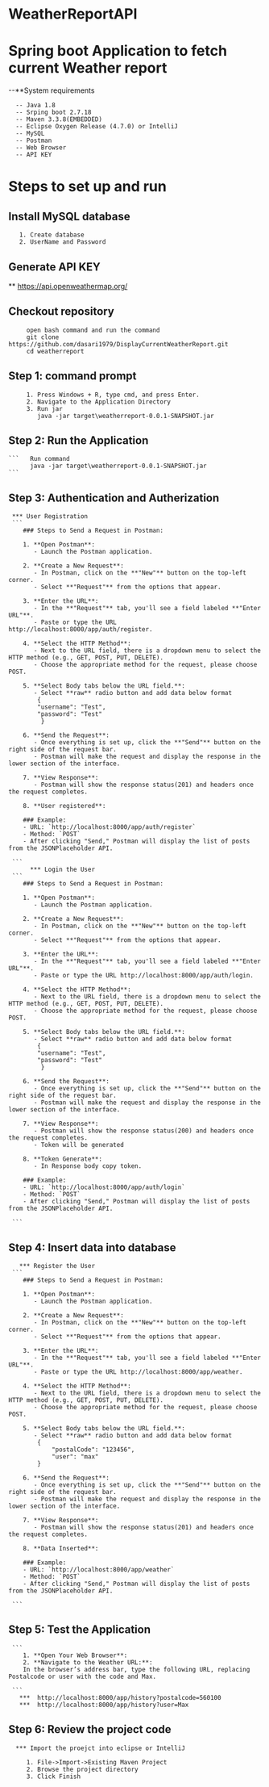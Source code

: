 # WeatherReportAPI

# Spring boot Application to fetch current Weather report 
  --**System requirements

      -- Java 1.8
	  -- Srping boot 2.7.18
	  -- Maven 3.3.8(EMBEDDED)
	  -- Eclipse Oxygen Release (4.7.0) or IntelliJ
	  -- MySQL
	  -- Postman
	  -- Web Browser
	  -- API KEY
	  
# Steps to set up and run
  
  ## Install MySQL database
  ```
     1. Create database
	 2. UserName and Password
  ```
  ## Generate API KEY
  
   **  https://api.openweathermap.org/
  
  ## Checkout repository
  
  ``` 
       open bash command and run the command
	   git clone https://github.com/dasari1979/DisplayCurrentWeatherReport.git
	   cd weatherreport
  ```

  ## Step 1: command prompt
  ```	 
	   1. Press Windows + R, type cmd, and press Enter.
	   2. Navigate to the Application Directory
	   3. Run jar
          java -jar target\weatherreport-0.0.1-SNAPSHOT.jar
  ```
  ## Step 2: Run the Application
	```	  Run command
          java -jar target\weatherreport-0.0.1-SNAPSHOT.jar	
    ```
  ## Step 3: Authentication and Autherization
  
     *** User Registration
     ```
		### Steps to Send a Request in Postman:

		1. **Open Postman**:
		   - Launch the Postman application.

		2. **Create a New Request**:
		   - In Postman, click on the **"New"** button on the top-left corner.
		   - Select **"Request"** from the options that appear.

		3. **Enter the URL**:
		   - In the **"Request"** tab, you'll see a field labeled **"Enter URL"**.
		   - Paste or type the URL http://localhost:8000/app/auth/register.

		4. **Select the HTTP Method**:
		   - Next to the URL field, there is a dropdown menu to select the HTTP method (e.g., GET, POST, PUT, DELETE).
		   - Choose the appropriate method for the request, please choose POST.

		5. **Select Body tabs below the URL field.**:
		   - Select **raw** radio button and add data below format
			{
			"username": "Test",
			"password": "Test"
             }

		6. **Send the Request**:
		   - Once everything is set up, click the **"Send"** button on the right side of the request bar.
		   - Postman will make the request and display the response in the lower section of the interface.

		7. **View Response**:
		   - Postman will show the response status(201) and headers once the request completes.
		
		8. **User registered**:

		### Example:
		- URL: `http://localhost:8000/app/auth/register`
		- Method: `POST`
		- After clicking "Send," Postman will display the list of posts from the JSONPlaceholder API.
					 
	 ```
	      *** Login the User
     ```
		### Steps to Send a Request in Postman:

		1. **Open Postman**:
		   - Launch the Postman application.

		2. **Create a New Request**:
		   - In Postman, click on the **"New"** button on the top-left corner.
		   - Select **"Request"** from the options that appear.

		3. **Enter the URL**:
		   - In the **"Request"** tab, you'll see a field labeled **"Enter URL"**.
		   - Paste or type the URL http://localhost:8000/app/auth/login.

		4. **Select the HTTP Method**:
		   - Next to the URL field, there is a dropdown menu to select the HTTP method (e.g., GET, POST, PUT, DELETE).
		   - Choose the appropriate method for the request, please choose POST.

		5. **Select Body tabs below the URL field.**:
		   - Select **raw** radio button and add data below format
			{
			"username": "Test",
			"password": "Test"
             }

		6. **Send the Request**:
		   - Once everything is set up, click the **"Send"** button on the right side of the request bar.
		   - Postman will make the request and display the response in the lower section of the interface.

		7. **View Response**:
		   - Postman will show the response status(200) and headers once the request completes.
		   - Token will be generated
		
		8. **Token Generate**:
           - In Response body copy token.
		   
		### Example:
		- URL: `http://localhost:8000/app/auth/login`
		- Method: `POST`
		- After clicking "Send," Postman will display the list of posts from the JSONPlaceholder API.
					 
	 ```
  
  ## Step 4: Insert data into database
  
       *** Register the User
     ```
		### Steps to Send a Request in Postman:

		1. **Open Postman**:
		   - Launch the Postman application.

		2. **Create a New Request**:
		   - In Postman, click on the **"New"** button on the top-left corner.
		   - Select **"Request"** from the options that appear.

		3. **Enter the URL**:
		   - In the **"Request"** tab, you'll see a field labeled **"Enter URL"**.
		   - Paste or type the URL http://localhost:8000/app/weather.

		4. **Select the HTTP Method**:
		   - Next to the URL field, there is a dropdown menu to select the HTTP method (e.g., GET, POST, PUT, DELETE).
		   - Choose the appropriate method for the request, please choose POST.

		5. **Select Body tabs below the URL field.**:
		   - Select **raw** radio button and add data below format
			{
				"postalCode": "123456",
				"user": "max"
            }

		6. **Send the Request**:
		   - Once everything is set up, click the **"Send"** button on the right side of the request bar.
		   - Postman will make the request and display the response in the lower section of the interface.

		7. **View Response**:
		   - Postman will show the response status(201) and headers once the request completes.
		
		8. **Data Inserted**:

		### Example:
		- URL: `http://localhost:8000/app/weather`
		- Method: `POST`
		- After clicking "Send," Postman will display the list of posts from the JSONPlaceholder API.
					 
	 ``` 
  ## Step 5: Test the Application  
     ```
	    1. **Open Your Web Browser**: 
		2. **Navigate to the Weather URL:**:		
		In the browser’s address bar, type the following URL, replacing Postalcode or user with the code and Max.
	      
     ```	 
	   ***  http://localhost:8000/app/history?postalcode=560100
	   ***  http://localhost:8000/app/history?user=Max
	   
  ## Step 6: Review the project code
  
      *** Import the proejct into eclipse or IntelliJ
  ```
       1. File->Import->Existing Maven Project
	   2. Browse the project directory
	   3. Click Finish
  ```
	 